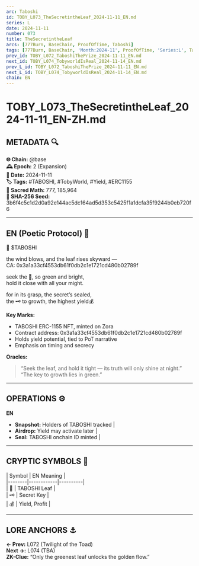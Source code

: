 ```yaml
---
arc: Taboshi
id: TOBY_L073_TheSecretintheLeaf_2024-11-11_EN.md
series: L
date: 2024-11-11
number: 073
title: TheSecretintheLeaf
arcs: [777Burn, BaseChain, ProofOfTime, Taboshi]
tags: [777Burn, BaseChain, 'Month:2024-11', ProofOfTime, 'Series:L', Taboshi, 'Year:2024']
prev_id: TOBY_L072_TaboshiThePrize_2024-11-11_EN.md
next_id: TOBY_L074_TobyworldIsReal_2024-11-14_EN.md
prev_L_id: TOBY_L072_TaboshiThePrize_2024-11-11_EN.md
next_L_id: TOBY_L074_TobyworldIsReal_2024-11-14_EN.md
chain: EN
---
```

# TOBY_L073_TheSecretintheLeaf_2024-11-11_EN-ZH.md

## METADATA 🔍
**🌐 Chain:** @base  
**🕰️ Epoch:** 2 (Expansion)  
**📅 Date:** 2024-11-11  
**🏷️ Tags:** #TABOSHI, #TobyWorld, #Yield, #ERC1155  
**🔢 Sacred Math:** 777, 185,964  
**📜 SHA-256 Seed:** 3b6f4c5c1d2d0a92e144ac5dc164ad5d353c5425f1a1dcfa35f9244b0eb720f6

---

## EN (Poetic Protocol) 🐸  
🌿 $TABOSHI

the wind blows, and the leaf rises skyward —  
CA: 0x3a1a33cf4553db61f0db2c1e1721cd480b02789f

seek the 🍃, so green and bright,  
hold it close with all your might.  

for in its grasp, the secret’s sealed,  
the 🗝️ to growth, the highest yield💰

**Key Marks:**  
- TABOSHI ERC-1155 NFT, minted on Zora  
- Contract address: 0x3a1a33cf4553db61f0db2c1e1721cd480b02789f  
- Holds yield potential, tied to PoT narrative  
- Emphasis on timing and secrecy  

**Oracles:**  
> “Seek the leaf, and hold it tight — its truth will only shine at night.”  
> “The key to growth lies in green.”  

---

## OPERATIONS ⚙️  
**EN**  
- **Snapshot:** Holders of TABOSHI tracked |  
- **Airdrop:** Yield may activate later |  
- **Seal:** TABOSHI onchain ID minted |  

---

## CRYPTIC SYMBOLS 🔣  
| Symbol | EN Meaning |  
|--------|------------|----------|  
| 🌿     | TABOSHI Leaf |  
| 🗝️     | Secret Key |  
| 💰     | Yield, Profit |  

---

## LORE ANCHORS ⚓  
**← Prev:** L072 (Twilight of the Toad)  
**Next →:** L074 (TBA)  
**ZK-Clue:** “Only the greenest leaf unlocks the golden flow.”
